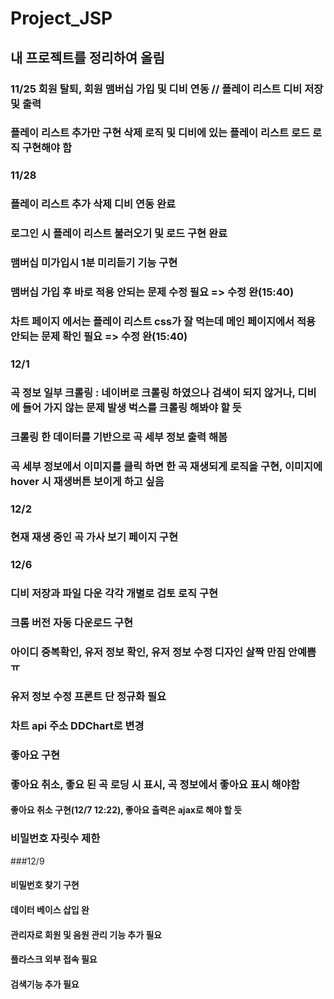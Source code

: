 # Project_JSP
## 내 프로젝트를 정리하여 올림

### 11/25 회원 탈퇴, 회원 맴버십 가입 및 디비 연동 // 플레이 리스트 디비 저장 및 출력
### 플레이 리스트 추가만 구현 삭제 로직 및 디비에 있는 플레이 리스트 로드 로직 구현해야 함

### 11/28 
### 플레이 리스트 추가 삭제 디비 연동 완료
### 로그인 시 플레이 리스트 불러오기 및 로드 구현 완료
### 맴버십 미가입시 1분 미리듣기 기능 구현
### 맴버십 가입 후 바로 적용 안되는 문제 수정 필요 => 수정 완(15:40)
### 차트 페이지 에서는 플레이 리스트 css가 잘 먹는데 메인 페이지에서 적용 안되는 문제 확인 필요 => 수정 완(15:40)

### 12/1
### 곡 정보 일부 크롤링 :  네이버로 크롤링 하였으나 검색이 되지 않거나, 디비에 들어 가지 않는 문제 발생 벅스를 크롤링 해봐야 할 듯
### 크롤링 한 데이터를 기반으로 곡 세부 정보 출력 해봄
### 곡 세부 정보에서 이미지를 클릭 하면 한 곡 재생되게 로직을 구현, 이미지에 hover 시 재생버튼 보이게 하고 싶음

### 12/2
### 현재 재생 중인 곡 가사 보기 페이지 구현

### 12/6
### 디비 저장과 파일 다운 각각 개별로 검토 로직 구현
### 크롬 버전 자동 다운로드 구현
### 아이디 중복확인, 유저 정보 확인, 유저 정보 수정 디자인 살짝 만짐 안예쁨 ㅠ
### 유저 정보 수정 프론트 단 정규화 필요
### 차트 api  주소 DDChart로 변경
### 좋아요 구현
### 좋아요 취소, 좋요 된 곡 로딩 시 표시, 곡 정보에서 좋아요 표시 해야함
#### 좋아요 취소 구현(12/7 12:22), 좋아요 출력은 ajax로 해야 할 듯
### 비밀번호 자릿수 제한

###12/9
#### 비밀번호 찾기 구현
#### 데이터 베이스 삽입 완
#### 관리자로 회원 및 음원 관리 기능 추가 필요
#### 플라스크 외부 접속 필요
#### 검색기능 추가 필요




